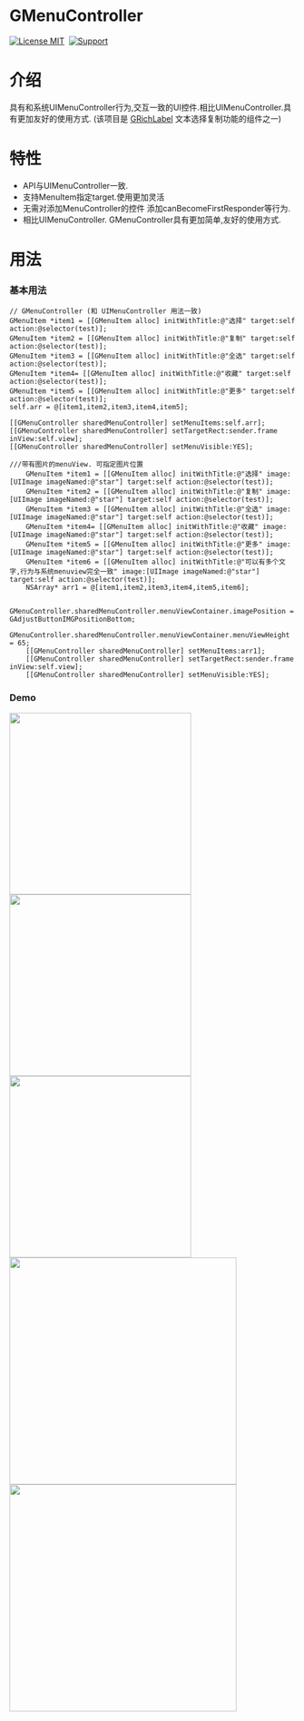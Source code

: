 GMenuController
==============
[![License MIT](https://img.shields.io/badge/license-MIT-green.svg?style=flat)](https://github.com/GIKICoder/GMenuController/blob/master/LICENSE)&nbsp;
[![Support](https://img.shields.io/badge/support-iOS7+-blue.svg?style=flat)](https://www.apple.com/nl/ios/)&nbsp;

介绍
==============
具有和系统UIMenuController行为,交互一致的UI控件.相比UIMenuController.具有更加友好的使用方式.
(该项目是 [GRichLabel](https://github.com/GIKICoder/GRichLabel) 文本选择复制功能的组件之一)


特性
==============
- API与UIMenuController一致.
- 支持MenuItem指定target.使用更加灵活
- 无需对添加MenuController的控件 添加canBecomeFirstResponder等行为.
- 相比UIMenuController. GMenuController具有更加简单,友好的使用方式.

用法
==============

### 基本用法
```objc 
// GMenuController (和 UIMenuController 用法一致)
GMenuItem *item1 = [[GMenuItem alloc] initWithTitle:@"选择" target:self action:@selector(test)];
GMenuItem *item2 = [[GMenuItem alloc] initWithTitle:@"复制" target:self action:@selector(test)];
GMenuItem *item3 = [[GMenuItem alloc] initWithTitle:@"全选" target:self action:@selector(test)];
GMenuItem *item4= [[GMenuItem alloc] initWithTitle:@"收藏" target:self action:@selector(test)];
GMenuItem *item5 = [[GMenuItem alloc] initWithTitle:@"更多" target:self action:@selector(test)];
self.arr = @[item1,item2,item3,item4,item5];

[[GMenuController sharedMenuController] setMenuItems:self.arr];
[[GMenuController sharedMenuController] setTargetRect:sender.frame inView:self.view];
[[GMenuController sharedMenuController] setMenuVisible:YES];

```

```objc 
///带有图片的menuView. 可指定图片位置
    GMenuItem *item1 = [[GMenuItem alloc] initWithTitle:@"选择" image:[UIImage imageNamed:@"star"] target:self action:@selector(test)];
    GMenuItem *item2 = [[GMenuItem alloc] initWithTitle:@"复制" image:[UIImage imageNamed:@"star"] target:self action:@selector(test)];
    GMenuItem *item3 = [[GMenuItem alloc] initWithTitle:@"全选" image:[UIImage imageNamed:@"star"] target:self action:@selector(test)];
    GMenuItem *item4= [[GMenuItem alloc] initWithTitle:@"收藏" image:[UIImage imageNamed:@"star"] target:self action:@selector(test)];
    GMenuItem *item5 = [[GMenuItem alloc] initWithTitle:@"更多" image:[UIImage imageNamed:@"star"] target:self action:@selector(test)];
    GMenuItem *item6 = [[GMenuItem alloc] initWithTitle:@"可以有多个文字,行为与系统menuview完全一致" image:[UIImage imageNamed:@"star"] target:self action:@selector(test)];
    NSArray* arr1 = @[item1,item2,item3,item4,item5,item6];
    
    GMenuController.sharedMenuController.menuViewContainer.imagePosition = GAdjustButtonIMGPositionBottom;
    GMenuController.sharedMenuController.menuViewContainer.menuViewHeight = 65;
    [[GMenuController sharedMenuController] setMenuItems:arr1];
    [[GMenuController sharedMenuController] setTargetRect:sender.frame inView:self.view];
    [[GMenuController sharedMenuController] setMenuVisible:YES];
```

### Demo

<img src="https://github.com/GIKICoder/GMenuController/blob/master/snapshot/demo4.gif" width="320">
<img src="https://github.com/GIKICoder/GMenuController/blob/master/snapshot/demo5.png" width="320">
<img src="https://github.com/GIKICoder/GMenuController/blob/master/snapshot/demo6.png" width="320">
<img src="https://github.com/GIKICoder/GRichLabel/blob/master/screenshot/selectCopy.png" width="400">
<img src="https://github.com/GIKICoder/GRichLabel/blob/master/screenshot/novelReader.png" width="400">



